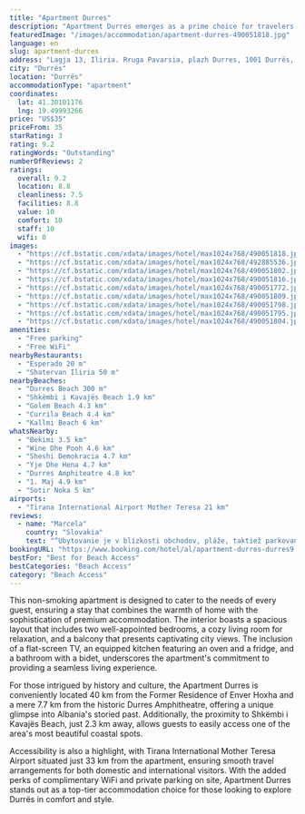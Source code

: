 ```yaml
---
title: "Apartment Durres"
description: "Apartment Durres emerges as a prime choice for travelers seeking the perfect blend of comfort and convenience in the heart of Durrës."
featuredImage: "/images/accommodation/apartment-durres-490051818.jpg"
language: en
slug: apartment-durres
address: "Lagja 13, Iliria. Rruga Pavarsia, plazh Durres, 1001 Durrës, Albania"
city: "Durrës"
location: "Durrës"
accommodationType: "apartment"
coordinates:
  lat: 41.30101176
  lng: 19.49993266
price: "US$35"
priceFrom: 35
starRating: 3
rating: 9.2
ratingWords: "Outstanding"
numberOfReviews: 2
ratings:
  overall: 9.2
  location: 8.8
  cleanliness: 7.5
  facilities: 8.8
  value: 10
  comfort: 10
  staff: 10
  wifi: 0
images:
  - "https://cf.bstatic.com/xdata/images/hotel/max1024x768/490051818.jpg?k=781156f201ebee2dbe1d9ef77a80d2ea9e86fe1a4558bece061c67d6693abce6&o=&hp=1"
  - "https://cf.bstatic.com/xdata/images/hotel/max1024x768/492885536.jpg?k=ab179d96be2a4ed70fee6143ace6ccf13848c7cc7c89dec14b1a4be5f51606b9&o=&hp=1"
  - "https://cf.bstatic.com/xdata/images/hotel/max1024x768/490051802.jpg?k=4c01cd4e9af31f7e9a0a687c04c823a51fd82b25626419aba8e810ce3dc4e5e1&o=&hp=1"
  - "https://cf.bstatic.com/xdata/images/hotel/max1024x768/490051816.jpg?k=69b560dcb4c8c57db4243f7dbca1e33dd8c65f5972975bbf680d22d60910a146&o=&hp=1"
  - "https://cf.bstatic.com/xdata/images/hotel/max1024x768/490051772.jpg?k=eb6d2a70eb16931eaf6c7600f6cf4fb9e5acf910b69a8eee341f77e7de71849b&o=&hp=1"
  - "https://cf.bstatic.com/xdata/images/hotel/max1024x768/490051809.jpg?k=e9f40b8d4268b8eccc38cdd536c0f3ad9a966c90d21b1905f93b192253bc64e8&o=&hp=1"
  - "https://cf.bstatic.com/xdata/images/hotel/max1024x768/490051798.jpg?k=466f1c8eb12a616e581260602dcec8c666474c523aa19987cc30426d967b4106&o=&hp=1"
  - "https://cf.bstatic.com/xdata/images/hotel/max1024x768/490051795.jpg?k=a0c9efa84600c60eacdf6576894229f0853c1d9016edfadbc4d3871a1a7712e4&o=&hp=1"
  - "https://cf.bstatic.com/xdata/images/hotel/max1024x768/490051804.jpg?k=dd46fd082a6dc3a30cf0d680acc477cc10929e31a905c0a47bc9a6fad088a065&o=&hp=1"
amenities:
  - "Free parking"
  - "Free WiFi"
nearbyRestaurants:
  - "Esperado 20 m"
  - "Shatervan Iliria 50 m"
nearbyBeaches:
  - "Durres Beach 300 m"
  - "Shkëmbi i Kavajës Beach 1.9 km"
  - "Golem Beach 4.3 km"
  - "Currila Beach 4.4 km"
  - "Kallmi Beach 6 km"
whatsNearby:
  - "Bekimi 3.5 km"
  - "Wine Dhe Pooh 4.6 km"
  - "Sheshi Demokracia 4.7 km"
  - "Yje Dhe Hena 4.7 km"
  - "Durres Amphiteatre 4.8 km"
  - "1. Maj 4.9 km"
  - "Sotir Noka 5 km"
airports:
  - "Tirana International Airport Mother Teresa 21 km"
reviews:
  - name: "Marcela"
    country: "Slovakia"
    text: "“Ubytovanie je v blízkosti obchodov, pláže, taktiež parkovanie nám domáci ponúkol v garáži. Vzhľadom na cenu to bolo výborné ubytovanie. Príjemný a ústretový domáci.”"
bookingURL: "https://www.booking.com/hotel/al/apartment-durres-durres9.en-gb.html?aid=8035640"
bestFor: "Best for Beach Access"
bestCategories: "Beach Access"
category: "Beach Access"
---
```


This non-smoking apartment is designed to cater to the needs of every guest, ensuring a stay that combines the warmth of home with the sophistication of premium accommodation. The interior boasts a spacious layout that includes two well-appointed bedrooms, a cozy living room for relaxation, and a balcony that presents captivating city views. The inclusion of a flat-screen TV, an equipped kitchen featuring an oven and a fridge, and a bathroom with a bidet, underscores the apartment's commitment to providing a seamless living experience.

For those intrigued by history and culture, the Apartment Durres is conveniently located 40 km from the Former Residence of Enver Hoxha and a mere 7.7 km from the historic Durres Amphitheatre, offering a unique glimpse into Albania's storied past. Additionally, the proximity to Shkëmbi i Kavajës Beach, just 2.3 km away, allows guests to easily access one of the area's most beautiful coastal spots.

Accessibility is also a highlight, with Tirana International Mother Teresa Airport situated just 33 km from the apartment, ensuring smooth travel arrangements for both domestic and international visitors. With the added perks of complimentary WiFi and private parking on site, Apartment Durres stands out as a top-tier accommodation choice for those looking to explore Durrës in comfort and style.